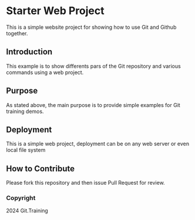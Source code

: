 # Starter Web Project

This is a simple website project for showing how to use Git and Github together.

## Introduction

This example is to show differents pars of the Git repository and various commands using a web project.

## Purpose

As stated above, the main purpose is to provide simple examples for Git training demos. 

## Deployment

This is a simple web project, deployment can be on any web server or even local file system

## How to Contribute

Please fork this repository and then issue Pull Request for review.

### Copyright

2024 Git.Training